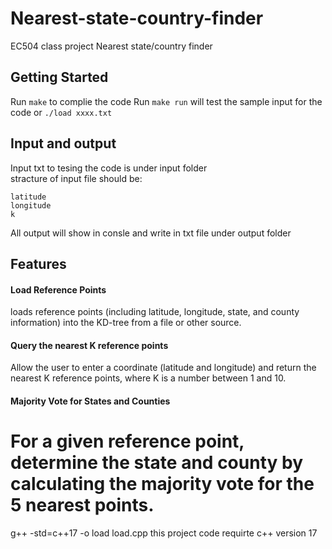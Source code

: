 # Nearest-state-country-finder
EC504 class project Nearest state/country finder

## Getting Started
Run `make` to complie the code
Run `make run` will test the sample input for the code
or `./load xxxx.txt`
## Input and output
Input txt to tesing the code is under input folder</br>
stracture of input file should be:
```
latitude
longitude
k
```
All output will show in consle and write in txt file under output folder
## Features
#### Load Reference Points
loads reference points (including latitude, longitude, state, and county information) 
into the KD-tree from a file or other source.

#### Query the nearest K reference points
Allow the user to enter a coordinate (latitude and longitude) 
and return the nearest K reference points, where K is a number between 1 and 10.

#### Majority Vote for States and Counties
For a given reference point, determine the state 
and county by calculating the majority vote for the 5 nearest points.
=======
g++ -std=c++17 -o load load.cpp
this project code requirte c++ version 17
